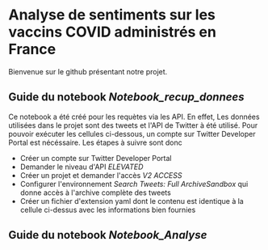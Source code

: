 # Analyse de sentiments sur les vaccins COVID administrés en France

Bienvenue sur le github présentant notre projet. 

## Guide du notebook *Notebook_recup_donnees*

Ce notebook a été créé pour les requètes via les API. En effet, Les données utilisées dans le projet sont des tweets et l'API de Twitter à été utilisé. Pour pouvoir exécuter les cellules ci-dessous, un compte sur Twitter Developer Portal est nécéssaire. Les étapes à suivre sont donc 
+ Créer un compte sur Twitter Developer Portal
+ Demander le niveau d'API *ELEVATED*
+ Créer un projet et demander l'accès *V2 ACCESS*
+ Configurer l'environnement *Search Tweets: Full ArchiveSandbox* qui donne accès à l'archive complète des tweets
+ Créer un fichier d'extension yaml dont le contenu est identique à la cellule ci-dessus avec les informations bien fournies


## Guide du notebook *Notebook_Analyse*